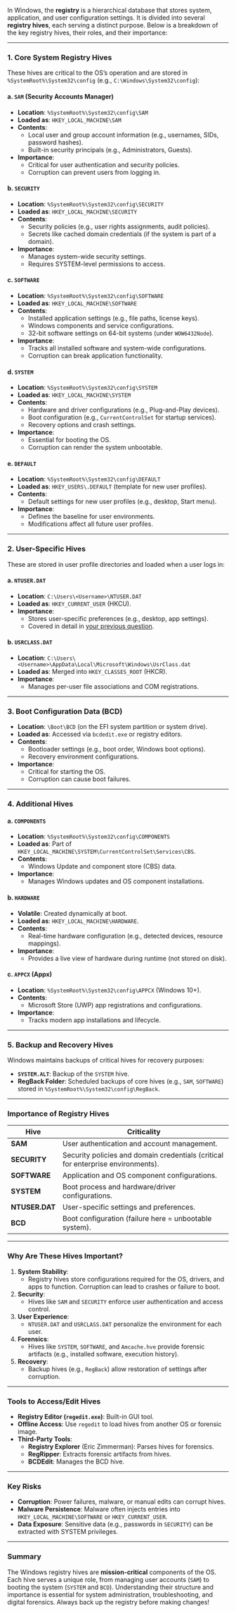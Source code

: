 In Windows, the **registry** is a hierarchical database that stores system, application, and user configuration settings. It is divided into several **registry hives**, each serving a distinct purpose. Below is a breakdown of the key registry hives, their roles, and their importance:

---

### **1. Core System Registry Hives**
These hives are critical to the OS’s operation and are stored in `%SystemRoot%\System32\config` (e.g., `C:\Windows\System32\config`):

#### **a. `SAM` (Security Accounts Manager)**  
- **Location**: `%SystemRoot%\System32\config\SAM`  
- **Loaded as**: `HKEY_LOCAL_MACHINE\SAM`  
- **Contents**:  
  - Local user and group account information (e.g., usernames, SIDs, password hashes).  
  - Built-in security principals (e.g., Administrators, Guests).  
- **Importance**:  
  - Critical for user authentication and security policies.  
  - Corruption can prevent users from logging in.  

#### **b. `SECURITY`**  
- **Location**: `%SystemRoot%\System32\config\SECURITY`  
- **Loaded as**: `HKEY_LOCAL_MACHINE\SECURITY`  
- **Contents**:  
  - Security policies (e.g., user rights assignments, audit policies).  
  - Secrets like cached domain credentials (if the system is part of a domain).  
- **Importance**:  
  - Manages system-wide security settings.  
  - Requires SYSTEM-level permissions to access.  

#### **c. `SOFTWARE`**  
- **Location**: `%SystemRoot%\System32\config\SOFTWARE`  
- **Loaded as**: `HKEY_LOCAL_MACHINE\SOFTWARE`  
- **Contents**:  
  - Installed application settings (e.g., file paths, license keys).  
  - Windows components and service configurations.  
  - 32-bit software settings on 64-bit systems (under `WOW6432Node`).  
- **Importance**:  
  - Tracks all installed software and system-wide configurations.  
  - Corruption can break application functionality.  

#### **d. `SYSTEM`**  
- **Location**: `%SystemRoot%\System32\config\SYSTEM`  
- **Loaded as**: `HKEY_LOCAL_MACHINE\SYSTEM`  
- **Contents**:  
  - Hardware and driver configurations (e.g., Plug-and-Play devices).  
  - Boot configuration (e.g., `CurrentControlSet` for startup services).  
  - Recovery options and crash settings.  
- **Importance**:  
  - Essential for booting the OS.  
  - Corruption can render the system unbootable.  

#### **e. `DEFAULT`**  
- **Location**: `%SystemRoot%\System32\config\DEFAULT`  
- **Loaded as**: `HKEY_USERS\.DEFAULT` (template for new user profiles).  
- **Contents**:  
  - Default settings for new user profiles (e.g., desktop, Start menu).  
- **Importance**:  
  - Defines the baseline for user environments.  
  - Modifications affect all future user profiles.  

---

### **2. User-Specific Hives**
These are stored in user profile directories and loaded when a user logs in:

#### **a. `NTUSER.DAT`**  
- **Location**: `C:\Users\<Username>\NTUSER.DAT`  
- **Loaded as**: `HKEY_CURRENT_USER` (HKCU).  
- **Importance**:  
  - Stores user-specific preferences (e.g., desktop, app settings).  
  - Covered in detail in [your previous question](#user-content-1).  

#### **b. `USRCLASS.DAT`**  
- **Location**: `C:\Users\<Username>\AppData\Local\Microsoft\Windows\UsrClass.dat`  
- **Loaded as**: Merged into `HKEY_CLASSES_ROOT` (HKCR).  
- **Importance**:  
  - Manages per-user file associations and COM registrations.  

---

### **3. Boot Configuration Data (BCD)**  
- **Location**: `\Boot\BCD` (on the EFI system partition or system drive).  
- **Loaded as**: Accessed via `bcdedit.exe` or registry editors.  
- **Contents**:  
  - Bootloader settings (e.g., boot order, Windows boot options).  
  - Recovery environment configurations.  
- **Importance**:  
  - Critical for starting the OS.  
  - Corruption can cause boot failures.  

---

### **4. Additional Hives**
#### **a. `COMPONENTS`**  
- **Location**: `%SystemRoot%\System32\config\COMPONENTS`  
- **Loaded as**: Part of `HKEY_LOCAL_MACHINE\SYSTEM\CurrentControlSet\Services\CBS`.  
- **Contents**:  
  - Windows Update and component store (CBS) data.  
- **Importance**:  
  - Manages Windows updates and OS component installations.  

#### **b. `HARDWARE`**  
- **Volatile**: Created dynamically at boot.  
- **Loaded as**: `HKEY_LOCAL_MACHINE\HARDWARE`.  
- **Contents**:  
  - Real-time hardware configuration (e.g., detected devices, resource mappings).  
- **Importance**:  
  - Provides a live view of hardware during runtime (not stored on disk).  

#### **c. `APPCX` (Appx)**  
- **Location**: `%SystemRoot%\System32\config\APPCX` (Windows 10+).  
- **Contents**:  
  - Microsoft Store (UWP) app registrations and configurations.  
- **Importance**:  
  - Tracks modern app installations and lifecycle.  

---

### **5. Backup and Recovery Hives**
Windows maintains backups of critical hives for recovery purposes:
- **`SYSTEM.ALT`**: Backup of the `SYSTEM` hive.  
- **RegBack Folder**: Scheduled backups of core hives (e.g., `SAM`, `SOFTWARE`) stored in `%SystemRoot%\System32\config\RegBack`.  

---

### **Importance of Registry Hives**
| **Hive**         | **Criticality**                                                                 |
|-------------------|---------------------------------------------------------------------------------|
| **SAM**          | User authentication and account management.                                     |
| **SECURITY**     | Security policies and domain credentials (critical for enterprise environments).|
| **SOFTWARE**     | Application and OS component configurations.                                   |
| **SYSTEM**       | Boot process and hardware/driver configurations.                               |
| **NTUSER.DAT**   | User-specific settings and preferences.                                         |
| **BCD**          | Boot configuration (failure here = unbootable system).                          |

---

### **Why Are These Hives Important?**
1. **System Stability**:  
   - Registry hives store configurations required for the OS, drivers, and apps to function. Corruption can lead to crashes or failure to boot.  
2. **Security**:  
   - Hives like `SAM` and `SECURITY` enforce user authentication and access control.  
3. **User Experience**:  
   - `NTUSER.DAT` and `USRCLASS.DAT` personalize the environment for each user.  
4. **Forensics**:  
   - Hives like `SYSTEM`, `SOFTWARE`, and `Amcache.hve` provide forensic artifacts (e.g., installed software, execution history).  
5. **Recovery**:  
   - Backup hives (e.g., `RegBack`) allow restoration of settings after corruption.  

---

### **Tools to Access/Edit Hives**
- **Registry Editor (`regedit.exe`)**: Built-in GUI tool.  
- **Offline Access**: Use `regedit` to load hives from another OS or forensic image.  
- **Third-Party Tools**:  
  - **Registry Explorer** (Eric Zimmerman): Parses hives for forensics.  
  - **RegRipper**: Extracts forensic artifacts from hives.  
  - **BCDEdit**: Manages the BCD hive.  

---

### **Key Risks**
- **Corruption**: Power failures, malware, or manual edits can corrupt hives.  
- **Malware Persistence**: Malware often injects entries into `HKEY_LOCAL_MACHINE\SOFTWARE` or `HKEY_CURRENT_USER`.  
- **Data Exposure**: Sensitive data (e.g., passwords in `SECURITY`) can be extracted with SYSTEM privileges.  

---

### **Summary**
The Windows registry hives are **mission-critical** components of the OS. Each hive serves a unique role, from managing user accounts (`SAM`) to booting the system (`SYSTEM` and `BCD`). Understanding their structure and importance is essential for system administration, troubleshooting, and digital forensics. Always back up the registry before making changes!